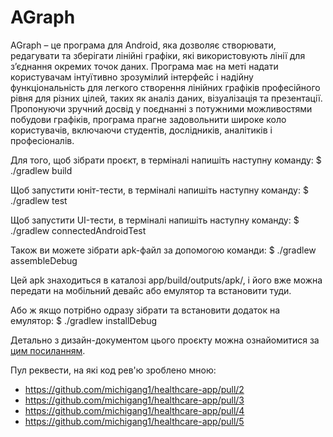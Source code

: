 # AGraph
AGraph – це програма для Android, яка дозволяє створювати, редагувати та зберігати лінійні графіки, які використовують лінії для з’єднання окремих точок даних. Програма має на меті надати користувачам інтуїтивно зрозумілий інтерфейс і надійну функціональність для легкого створення лінійних графіків професійного рівня для різних цілей, таких як аналіз даних, візуалізація та презентації. Пропонуючи зручний досвід у поєднанні з потужними можливостями побудови графіків, програма прагне задовольнити широке коло користувачів, включаючи студентів, дослідників, аналітиків і професіоналів.

Для того, щоб зібрати проєкт, в терміналі напишіть наступну команду:
$ ./gradlew build

Щоб запустити юніт-тести, в терміналі напишіть наступну команду:
$ ./gradlew test

Щоб запустити UI-тести, в терміналі напишіть наступну команду:
$ ./gradlew connectedAndroidTest

Також ви можете зібрати apk-файл за допомогою команди:
$ ./gradlew assembleDebug

Цей apk знаходиться в каталозі app/build/outputs/apk/, і його вже можна передати на мобільний девайс або емулятор та встановити туди.

Або ж якщо потрібно одразу зібрати та встановити додаток на емулятор:
$ ./gradlew installDebug

Детально з дизайн-документом цього проєкту можна ознайомитися за [цим посиланням](https://docs.google.com/document/d/169SeufuUD9Q-0isuVccKdIaLiOtNQs1sj64bZP-lbZc).

Пул реквести, на які код рев'ю зроблено мною:
- https://github.com/michigang1/healthcare-app/pull/2
- https://github.com/michigang1/healthcare-app/pull/3
- https://github.com/michigang1/healthcare-app/pull/4
- https://github.com/michigang1/healthcare-app/pull/5
